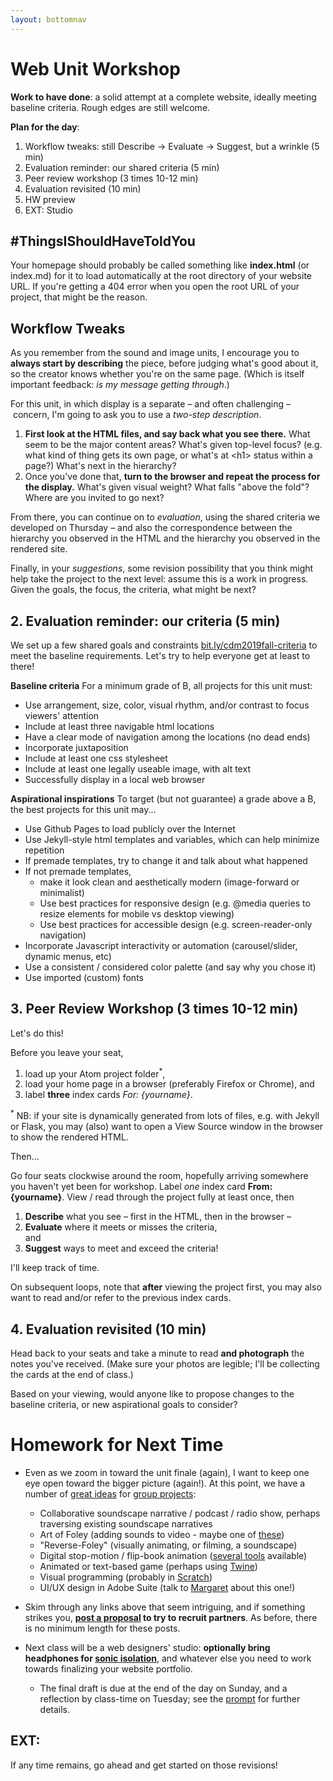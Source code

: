 ```yaml
---
layout: bottomnav
---
```


# Web Unit Workshop

**Work to have done**: a solid attempt at a complete website, ideally meeting baseline criteria. Rough edges are still welcome.

**Plan for the day**:

1. Workflow tweaks: still Describe -> Evaluate -> Suggest, but a wrinkle (5 min)
2. Evaluation reminder: our shared criteria (5 min)
3. Peer review workshop (3 times 10-12 min)
4. Evaluation revisited (10 min)
5. HW preview
6. EXT: Studio

<!-- SAVE FOR STUDIO
Two related goals:
* Lowest line-count challenge
  - does that div need to be there?
  - could those CSS rules be combined?
* Semanticity
  - can you tell what's going on just by reading the HTML file?
  - does the HTML hard-code any display (e.g. `<center>`, `<b>`) that should be in the CSS?  
-->

<div class="alert alert-warning">
<h2>#ThingsIShouldHaveToldYou</h2>
Your homepage should probably be called something like <strong>index.html</strong> (or index.md) for it to load automatically at the root directory of your website URL. If you're getting a 404 error when you open the root URL of your project, that might be the reason.
</div>

## Workflow Tweaks

As you remember from the sound and image units, I encourage you to **always start by describing** the piece, before judging what's good about it, so the creator knows whether you're on the same page. (Which is itself important feedback: _is my message getting through_.)

<div class="alert alert-white">
   <div class="alert alert-info">
      For this unit, in which display is a separate – and often challenging – concern, I'm going to ask you to use a <em>two-step description</em>.
   </div>

   <ol>
      <li><strong>First look at the HTML files, and say back what you see there.</strong> What seem to be the major content areas? What's given top-level focus? (e.g. what kind of thing gets its own page, or what's at &lt;h1&gt; status within a page?) What's next in the hierarchy?</li>
      <li>Once you've done that, <strong>turn to the browser and repeat the process for the display.</strong> What's given visual weight? What falls "above the fold"? Where are you invited to go next?</li>
   </ol>
</div>

From there, you can continue on to _evaluation_, using the shared criteria we developed on Thursday – and also the correspondence between the hierarchy you observed in the HTML and the hierarchy you observed in the rendered site.

<!-- NB: This is still a form of description: it's not about "good" or "bad" in the abstract but about where it meets or misses the shared or stated goals. -->

Finally, in your <em>suggestions</em>, some revision possibility that you think might help take the project to the next level: assume this is a work in progress. Given the goals, the focus, the criteria, what might be next? <!-- Pose this as a suggestion, not a command: and _interpret_ these as suggestions, not commands. -->

<!--
I have here to return to you the index cards from the visual unit – not from the comments you *received*, but the comments you *gave*. Read them over. **Were you doing describe/evaluate/suggest?** If so, be proud! See if you can do it again in a new sensory mode. If not, strive to level up today: train your attention to see before judging. -->

## 2. Evaluation reminder: our criteria (5 min)
We set up a few shared goals and constraints [bit.ly/cdm2019fall-criteria](https://docs.google.com/document/d/1NcXvQsBNPaumL6h_7ghKLJbQxPe_ALCiFMtPgaQI0Zk/edit#heading=h.z8d1igk08a86) to meet the baseline requirements. Let's try to help everyone get at least to there!

<aside>
<strong>Baseline criteria</strong>
For a minimum grade of B, all projects for this unit must:

<ul>
  <li>Use arrangement, size, color, visual rhythm, and/or contrast to focus viewers' attention</li>
  <li>Include at least three navigable html locations</li>
  <li>Have a clear mode of navigation among the locations (no dead ends)</li>
  <li>Incorporate juxtaposition</li>
  <li>Include at least one css stylesheet</li>
  <li>Include at least one legally useable image, with alt text</li>
  <li>Successfully display in a local web browser</li>
</ul>

<strong>Aspirational inspirations</strong>
To target (but not guarantee) a grade above a B, the best projects for this unit may...

<ul>
  <li>Use Github Pages to load publicly over the Internet</li>
  <li>Use Jekyll-style html templates and variables, which can help minimize repetition</li>
  <li>If premade templates, try to change it and talk about what happened</li>
  <li>If not premade templates,
    <ul>
      <li>make it look clean and aesthetically modern (image-forward or minimalist)</li>
      <li>Use best practices for responsive design (e.g. @media queries to resize elements for mobile vs desktop viewing)</li>
      <li>Use best practices for accessible design (e.g. screen-reader-only navigation)</li>
    </ul>
  </li>
  <li>Incorporate Javascript interactivity or automation (carousel/slider, dynamic menus, etc)</li>
  <li>Use a consistent / considered color palette (and say why you chose it)</li>
  <li>Use imported (custom) fonts</li>
</ul>
</aside>

## 3. Peer Review Workshop (3 times 10-12 min)

Let's do this!

<div class="alert alert-success">
Before you leave your seat, <ol><li>load up your Atom project folder<sup>&#42;</sup>,</li><li>load your home page in a browser (preferably Firefox or Chrome), and</li><li>label <strong>three</strong> index cards <em>For: {yourname}</em>.</li></ol>
</div>

<sup>&#42;</sup> NB: if your site is dynamically generated from lots of files, e.g. with Jekyll or Flask, you may (also) want to open a View Source window in the browser to show the rendered HTML.


Then...

<div class="alert alert-success">
Go four seats clockwise around the room, hopefully arriving somewhere you haven't yet been for workshop. Label <em>one</em> index card <strong>From: {yourname}</strong>. View / read through the project fully at least once, then
<ol><li><strong>Describe</strong> what you see – first in the HTML, then in the browser –</li> <li><strong>Evaluate</strong> where it meets or misses the criteria,</li> and <li><strong>Suggest</strong> ways to meet and exceed the criteria!</li></ol>
</div>

I'll keep track of time.

On subsequent loops, note that **after** viewing the project first, you may also want to read and/or refer to the previous index cards.

## 4. Evaluation revisited (10 min)
Head back to your seats and take a minute to read **and photograph** the notes you've received. (Make sure your photos are legible; I'll be collecting the cards at the end of class.)

Based on your viewing, would anyone like to propose changes to the baseline criteria, or new aspirational goals to consider?


# Homework for Next Time
* Even as we zoom in toward the unit finale (again), I want to keep one eye open toward the bigger picture (again!). At this point, we have a number of [great ideas](https://github.com/benmiller314/cdm2019fall/issues/6) for [group projects](https://github.com/benmiller314/cdm2019fall/issues/10):
  - Collaborative soundscape narrative / podcast / radio show, perhaps traversing existing soundscape narratives
  - Art of Foley (adding sounds to video - maybe one of [these](https://www.google.com/search?q=short+videos+no+sound&tbm=vid&sxsrf=ACYBGNTjlnYAR93lkuo0q2cwvLs06VgiNw:1572973957460&source=lnt&tbs=dur:s&sa=X&ved=0ahUKEwiyn-bPyNPlAhUOyFkKHZIRDisQpwUIIQ&biw=1440&bih=798&dpr=1))
  - "Reverse-Foley" (visually animating, or filming, a soundscape)
  - Digital stop-motion / flip-book animation ([several tools](https://www.freelancer.com/articles/graphic-design/best-free-animation-software) available)
  - Animated or text-based game (perhaps using [Twine](http://twinery.org/))
  - Visual programming (probably in [Scratch](https://scratch.mit.edu/about))
  - UI/UX design in Adobe Suite (talk to [Margaret](mailto:mpalko@pitt.edu) about this one!)

* Skim through any links above that seem intriguing, and if something strikes you, **[post a proposal]({{site.github.repository_url}}/issues/13) to try to recruit partners**. As before, there is no minimum length for these posts.

* Next class will be a web designers' studio: **optionally bring headphones for [sonic isolation](http://noisli.com)**, and whatever else you need to work towards finalizing your website portfolio.
  - The final draft is due at the end of the day on Sunday, and a reflection by class-time on Tuesday; see the [prompt](https://github.com/benmiller314/webste-portfolio-2019fall#project-3-website-portfolio) for further details.



## EXT:
If any time remains, go ahead and get started on those revisions!

